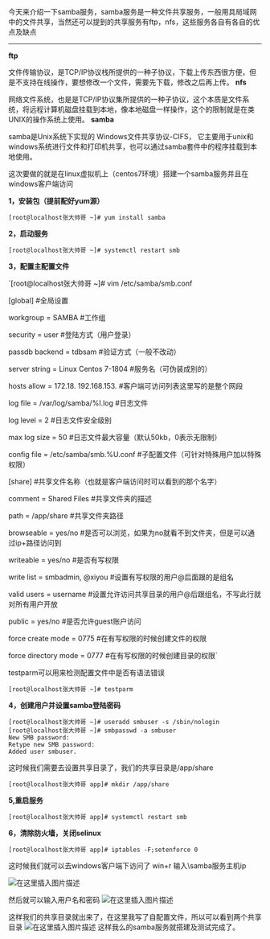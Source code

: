 今天来介绍一下samba服务，samba服务是一种文件共享服务，一般用具局域网中的文件共享，当然还可以提到的共享服务有ftp，nfs，这些服务各自有各自的优点及缺点

----------


**ftp**
    
 文件传输协议，是TCP/IP协议栈所提供的一种子协议，下载上传东西很方便，但是不支持在线操作，要想修改一个文件，需要先下载，修改之后再上传。
**nfs**
    
网络文件系统，也是是TCP/IP协议集所提供的一种子协议，这个本质是文件系统，将远程计算机磁盘挂载到本地，像本地磁盘一样操作，这个的限制就是在类UNIX的操作系统上使用。
**samba**

 samba是Unix系统下实现的 Windows文件共享协议-CIFS，
它主要用于unix和windows系统进行文件和打印机共享，也可以通过samba套件中的程序挂载到本地使用。

这次要做的就是在linux虚拟机上（centos7环境）搭建一个samba服务并且在windows客户端访问

**1，安装包（提前配好yum源）**

```
[root@localhost张大帅哥 ~]# yum install samba
```

**2，启动服务**

```
[root@localhost张大帅哥 ~]# systemctl restart smb
```

**3，配置主配置文件**

`[root@localhost张大帅哥 ~]# vim /etc/samba/smb.conf

  [global] #全局设置

  workgroup = SAMBA              #工作组

  security = user                #登陆方式（用户登录）

  passdb backend = tdbsam        #验证方式（一般不改动）

  server string = Linux Centos 7-1804 #服务名（可伪装成别的）

  hosts allow = 172.18. 192.168.153.  #客户端可访问列表这里写的是整个网段

  log file = /var/log/samba/%I.log    #日志文件

  log level = 2      #日志文件安全级别

  max log size = 50   #日志文件最大容量（默认50kb，0表示无限制）

  config file = /etc/samba/smb.%U.conf    #子配置文件（可针对特殊用户加以特殊权限）

  [share]   #共享文件名称（也就是客户端访问时可以看到的那个名字）	
	
  comment = Shared Files  #共享文件夹的描述

  path = /app/share   #共享文件夹路径

  browseable  =  yes/no   #是否可以浏览，如果为no就看不到文件夹，但是可以通过ip+路径访问到

  writeable = yes/no    #是否有写权限

  write list = smbadmin, @xiyou   #设置有写权限的用户@后面跟的是组名

  valid users  =  username   #设置允许访问共享目录的用户@后跟组名，不写此行就对所有用户开放

  public = yes/no   #是否允许guest账户访问

  force create mode = 0775    #在有写权限的时候创建文件的权限

  force directory mode = 0777    #在有写权限的时候创建目录的权限`

testparm可以用来检测配置文件中是否有语法错误

```
[root@localhost张大帅哥 ~]# testparm
```

**4，创建用户并设置samba登陆密码**

```
[root@localhost张大帅哥 ~]# useradd smbuser -s /sbin/nologin
[root@localhost张大帅哥 ~]# smbpasswd -a smbuser
New SMB password:
Retype new SMB password:
Added user smbuser.
```
这时候我们需要去设置共享目录了，我们的共享目录是/app/share

```
[root@localhost张大帅哥 app]# mkdir /app/share
```

**5,重启服务**

```
[root@localhost张大帅哥 app]# systemctl restart smb
```

**6，清除防火墙，关闭selinux**

```
[root@localhost张大帅哥 app]# iptables -F;setenforce 0
```

这时候我们就可以去windows客户端下访问了
win+r
输入\\samba服务主机ip

![在这里插入图片描述](https://img-blog.csdn.net/20181009111530992?watermark/2/text/aHR0cHM6Ly9ibG9nLmNzZG4ubmV0L3Byb2Zlc3Nvcm1hbg==/font/5a6L5L2T/fontsize/400/fill/I0JBQkFCMA==/dissolve/70)

然后就可以输入用户名和密码
![在这里插入图片描述](https://img-blog.csdn.net/20181009111700207?watermark/2/text/aHR0cHM6Ly9ibG9nLmNzZG4ubmV0L3Byb2Zlc3Nvcm1hbg==/font/5a6L5L2T/fontsize/400/fill/I0JBQkFCMA==/dissolve/70)

这样我们的共享目录就出来了，在这里我写了自配置文件，所以可以看到两个共享目录
![在这里插入图片描述](https://img-blog.csdn.net/20181009111858333?watermark/2/text/aHR0cHM6Ly9ibG9nLmNzZG4ubmV0L3Byb2Zlc3Nvcm1hbg==/font/5a6L5L2T/fontsize/400/fill/I0JBQkFCMA==/dissolve/70)
这样我么的samba服务就搭建及测试完成了。
